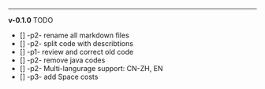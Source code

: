 ---
**v-0.1.0** TODO
- [] -p2- rename all markdown files
- [] -p2- split code with describtions
- [] -p1- review and correct old code
- [] -p2- remove java codes
- [] -p2- Multi-langurage support: CN-ZH, EN
- [] -p3- add Space costs
